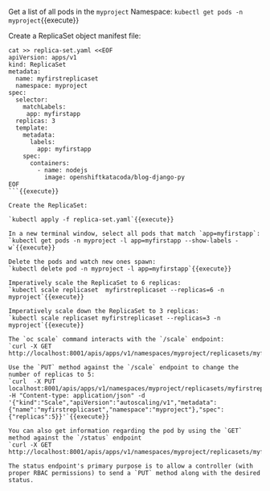 Get a list of all pods in the `myproject` Namespace:
`kubectl get pods -n myproject`{{execute}}

Create a ReplicaSet object manifest file:

```
cat >> replica-set.yaml <<EOF
apiVersion: apps/v1
kind: ReplicaSet
metadata:
  name: myfirstreplicaset
  namespace: myproject
spec:
  selector:
    matchLabels:
     app: myfirstapp
  replicas: 3
  template:
    metadata:
      labels:
        app: myfirstapp
    spec:
      containers:
        - name: nodejs
          image: openshiftkatacoda/blog-django-py
EOF
```{{execute}}

Create the ReplicaSet:

`kubectl apply -f replica-set.yaml`{{execute}}

In a new terminal window, select all pods that match `app=myfirstapp`:
`kubectl get pods -n myproject -l app=myfirstapp --show-labels -w`{{execute}}

Delete the pods and watch new ones spawn:
`kubectl delete pod -n myproject -l app=myfirstapp`{{execute}}

Imperatively scale the ReplicaSet to 6 replicas:
`kubectl scale replicaset  myfirstreplicaset --replicas=6 -n myproject`{{execute}}

Imperatively scale down the ReplicaSet to 3 replicas:
`kubectl scale replicaset myfirstreplicaset --replicas=3 -n myproject`{{execute}}

The `oc scale` command interacts with the `/scale` endpoint:
`curl -X GET http://localhost:8001/apis/apps/v1/namespaces/myproject/replicasets/myfirstreplicaset/scale`{{execute}}

Use the `PUT` method against the `/scale` endpoint to change the number of replicas to 5:
`curl  -X PUT localhost:8001/apis/apps/v1/namespaces/myproject/replicasets/myfirstreplicaset/scale -H "Content-type: application/json" -d '{"kind":"Scale","apiVersion":"autoscaling/v1","metadata":{"name":"myfirstreplicaset","namespace":"myproject"},"spec":{"replicas":5}}'`{{execute}}

You can also get information regarding the pod by using the `GET` method against the `/status` endpoint
`curl -X GET http://localhost:8001/apis/apps/v1/namespaces/myproject/replicasets/myfirstreplicaset/status`{{execute}}

The status endpoint's primary purpose is to allow a controller (with proper RBAC permissions) to send a `PUT` method along with the desired status.
